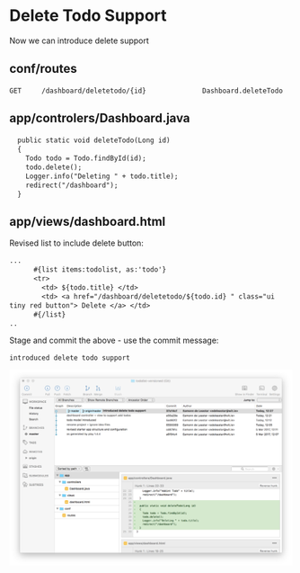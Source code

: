 # Delete Todo Support

Now we can introduce delete support

## conf/routes

~~~
GET     /dashboard/deletetodo/{id}              Dashboard.deleteTodo
~~~

## app/controlers/Dashboard.java

~~~
  public static void deleteTodo(Long id)
  {
    Todo todo = Todo.findById(id);
    todo.delete();
    Logger.info("Deleting " + todo.title);
    redirect("/dashboard");
  }
~~~

## app/views/dashboard.html

Revised list to include delete button:

~~~
...
      #{list items:todolist, as:'todo'}
      <tr>
        <td> ${todo.title} </td>
        <td> <a href="/dashboard/deletetodo/${todo.id} " class="ui tiny red button"> Delete </a> </td>
      #{/list}
..
~~~

Stage and commit the above - use the commit message:

~~~
introduced delete todo support
~~~

![](img/19.png)
